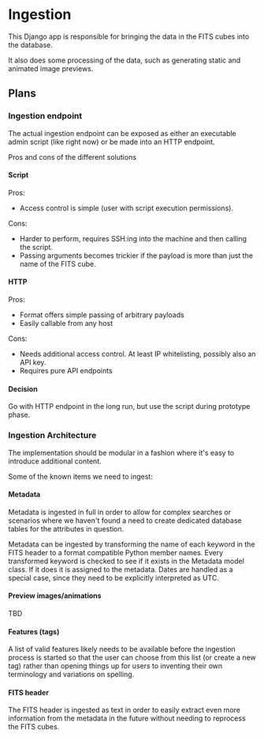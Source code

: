 # Ingestion

This Django app is responsible for bringing the data in the FITS cubes into the database.

It also does some processing of the data, such as generating static and animated image previews.

## Plans

### Ingestion endpoint

The actual ingestion endpoint can be exposed as either an executable admin script (like right now) or be made into an
HTTP endpoint.

Pros and cons of the different solutions

#### Script

Pros:

* Access control is simple (user with script execution permissions).

Cons:

* Harder to perform, requires SSH:ing into the machine and then calling the script.
* Passing arguments becomes trickier if the payload is more than just the name of the FITS cube.

#### HTTP

Pros:

* Format offers simple passing of arbitrary payloads
* Easily callable from any host

Cons:

* Needs additional access control. At least IP whitelisting, possibly also an API key.
* Requires pure API endpoints

#### Decision

Go with HTTP endpoint in the long run, but use the script during prototype phase. 

### Ingestion Architecture

The implementation should be modular in a fashion where it's easy to introduce additional content. 

Some of the known items we need to ingest:

#### Metadata

Metadata is ingested in full in order to allow for complex searches or scenarios where we haven't found a need to
create dedicated database tables for the attributes in question.

Metadata can be ingested by transforming the name of each keyword in the FITS header to a format compatible Python
member names. Every transformed keyword is checked to see if it exists in the Metadata model class. If it does it is
assigned to the metadata. Dates are handled as a special case, since they need to be explicitly interpreted as UTC. 

#### Preview images/animations

TBD

#### Features (tags)

A list of valid features likely needs to be available before the ingestion process is started so that the user can
choose from this list (or create a new tag) rather than opening things up for users to inventing their own terminology
and variations on spelling.

#### FITS header

The FITS header is ingested as text in order to easily extract even more information from the metadata in the future
without needing to reprocess the FITS cubes. 
